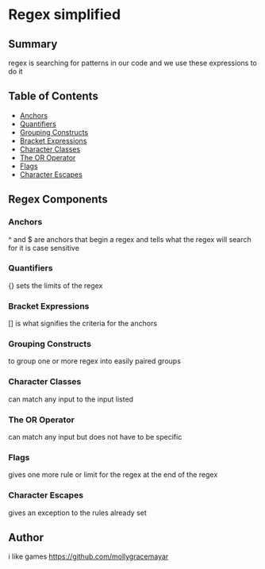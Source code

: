 # Regex simplified 



## Summary

regex is searching for patterns in our code and we use these expressions to do it

## Table of Contents

- [Anchors](#anchors)
- [Quantifiers](#quantifiers)
- [Grouping Constructs](#grouping-constructs)
- [Bracket Expressions](#bracket-expressions)
- [Character Classes](#character-classes)
- [The OR Operator](#the-or-operator)
- [Flags](#flags)
- [Character Escapes](#character-escapes)

## Regex Components

### Anchors
^ and $ are anchors that begin a regex and tells what the regex will search for it is case sensitive 
### Quantifiers
{} sets the limits of the regex
### Bracket Expressions
[] is what signifies the criteria for the anchors
### Grouping Constructs
to group one or more regex into easily paired groups
### Character Classes
can match any input to the input listed
### The OR Operator
can match any input but does not have to be specific
### Flags
gives one more rule or limit for the regex at the end of the regex
### Character Escapes
gives an exception to the rules already set
## Author

i like games https://github.com/mollygracemayar